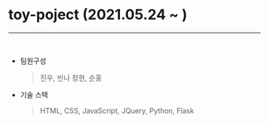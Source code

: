# toy-poject (2021.05.24 ~ )

<hr><br>

- 팀원구성
    > 진우, 빈나 정현, 순홍
- 기술 스택
    > HTML, CSS, JavaScript, JQuery, Python, Flask
